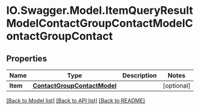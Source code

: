 # IO.Swagger.Model.ItemQueryResultModelContactGroupContactModelContactGroupContact
## Properties

Name | Type | Description | Notes
------------ | ------------- | ------------- | -------------
**Item** | [**ContactGroupContactModel**](ContactGroupContactModel.md) |  | [optional] 

[[Back to Model list]](../README.md#documentation-for-models) [[Back to API list]](../README.md#documentation-for-api-endpoints) [[Back to README]](../README.md)

